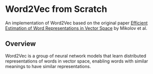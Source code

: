 # Word2Vec from Scratch

An implementation of Word2Vec based on the original paper [Efficient Estimation of Word Representations in Vector Space](https://arxiv.org/pdf/1301.3781) by Mikolov et al.

## Overview
Word2Vec is a group of neural network models that learn distributed representations of words in vector space, enabling words with similar meanings to have similar representations.
